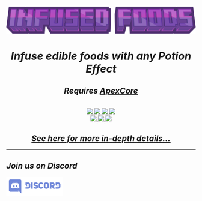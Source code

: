 <div align="center">

<a href="https://apexstudios.dev/infused-foods"><img src="https://raw.githubusercontent.com/ApexStudios-Dev/.github/d031f76371ebf4d68d64842d6f6db6a805a00638/infusedfoods_banner.svg"></a>

<h1><i><b>Infuse edible foods with any Potion Effect</b></i></h1>
<h2><i>Requires <a href="https://www.apexstudios.dev/apexcore"><b>ApexCore</b></a></i></h2>
<br>

<a href="https://github.com/ApexStudios-Dev/InfusedFoods">
	<img src="https://img.shields.io/github/license/ApexStudios-Dev/InfusedFoods?style=flat-square"></img>
	<img src="https://img.shields.io/github/v/tag/ApexStudios-Dev/InfusedFoods?sort=semver&style=flat-square"></img>
	<img src="https://img.shields.io/github/v/release/ApexStudios-Dev/InfusedFoods?display_name=release&sort=semver&style=flat-square"></img>
	<img src="https://img.shields.io/github/workflow/status/ApexStudios-Dev/InfusedFoods/release?style=flat-square"></img>
</a>
<br>
<a href="https://modrinth.com/mod/infused-foods">
	<img src="https://img.shields.io/modrinth/dt/QinxcGwM?style=flat-square"></img>
</a>
<a href="https://www.curseforge.com/minecraft/mc-mods/infused-foods">
	<img src="https://cf.way2muchnoise.eu/short_629292_downloads.svg?badge_style=flat"></img>
	<img src="https://cf.way2muchnoise.eu/versions/629292.svg?badge_style=flat"></img>
</a>

<br>
<h2><i><a href="https://www.apexstudios.dev/infused-foods"><b>See here for more in-depth details...</b></a></i></h2>

</div>

---

## _Join us on **Discord**_
<a href="https://discord.apexstudios.dev/"><img src="https://raw.githubusercontent.com/ApexStudios-Dev/.github/d031f76371ebf4d68d64842d6f6db6a805a00638/discord_banner.svg" width=30%></a>